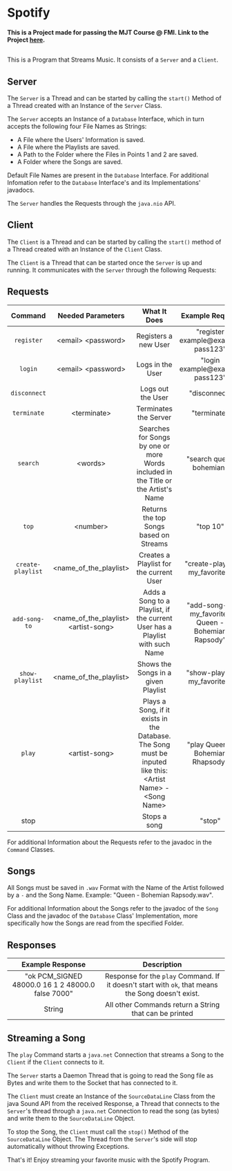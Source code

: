 # Spotify
#### This is a Project made for passing the MJT Course @ FMI. Link to the Project [here](https://github.com/fmi/java-course/blob/master/course-projects/spotify.md).
##
This is a Program that Streams Music. It consists of a `Server` and a `Client`.

## Server

The `Server` is a Thread and can be started by calling the `start()` Method of a Thread created with an Instance of the `Server` Class.  
  
The `Server` accepts an Instance of a `Database` Interface, which in turn accepts the following four File Names as Strings:

- A File where the Users' Information is saved.
- A File where the Playlists are saved.
- A Path to the Folder where the Files in Points 1 and 2 are saved.
- A Folder where the Songs are saved.  

Default File Names are present in the `Database` Interface. For additional Infomation refer to the `Database` Interface's and its Implementations' javadocs.  

The `Server` handles the Requests through the `java.nio` API.

## Client

The `Client` is a Thread and can be started by calling the `start()` method of a Thread created with an Instance of the `Client` Class.

The `Client` is a Thread that can be started once the `Server` is up and running. It communicates with the `Server` through the following Requests:

## Requests
|Command|Needed Parameters|What It Does|Example Request|
|:-:|:-:|:-:|:-:|
| `register` | \<email> \<password> | Registers a new User | "register example@example pass123" |
| `login` | \<email> \<password> | Logs in the User | "login example@example pass123" |
| `disconnect` | | Logs out the User | "disconnect" |
| `terminate` | \<terminate> | Terminates the Server | "terminate" |
| `search` | \<words> | Searches for Songs by one or more Words included in the Title or the Artist's Name | "search queen bohemian"  |
| `top` | \<number> | Returns the top Songs based on Streams | "top 10" |
| `create-playlist` | \<name_of_the_playlist> | Creates a Playlist for the current User | "create-playlist my_favorites" |
| `add-song-to` | \<name_of_the_playlist> \<artist-song> | Adds a Song to a Playlist, if the current User has a Playlist with such Name | "add-song-to my_favorites Queen - Bohemian Rapsody" |
| `show-playlist` | \<name_of_the_playlist> | Shows the Songs in a given Playlist | "show-playlist my_favorites" |
| `play` | \<artist-song> | Plays a Song, if it exists in the Database. The Song must be inputed like this: \<Artist Name> - \<Song Name> | "play Queen - Bohemian Rhapsody" |
| stop | | Stops a song | "stop" |  

For additional Information about the Requests refer to the javadoc in the `Command` Classes.  

## Songs
All Songs must be saved in `.wav` Format with the Name of the Artist followed by a `-` and the Song Name. Example: "Queen - Bohemian Rapsody.wav".  

For additional Information about the Songs refer to the javadoc of the `Song` Class and the javadoc of the `Database` Class' Implementation, more specifically how the Songs are read from the specified Folder.
##

## Responses
|Example Response|Description|
|:-:|:-:|
| "ok PCM_SIGNED 48000.0 16 1 2 48000.0 false 7000" | Response for the `play` Command. If it doesn't start with `ok`, that means the Song doesn't exist. |
| String | All other Commands return a String that can be printed | 
##

## Streaming a Song
The `play` Command starts a `java.net` Connection that streams a Song to the `Client` if the `Client` connects to it.  

The `Server` starts a Daemon Thread that is going to read the Song file as Bytes and write them to the Socket that has connected to it.  
  
The `Client` must create an Instance of the `SourceDataLine` Class from the java Sound API from the received Response, a Thread that connects to the `Server`'s thread through a `java.net` Connection to read the song (as bytes) and write them to the `SourceDataLine` Object.  
  
To stop the Song, the `Client` must call the `stop()` Method of the `SourceDataLine` Object. The Thread from the `Server`'s side will stop automatically without throwing Exceptions.

That's it! Enjoy streaming your favorite music with the Spotify Program.
